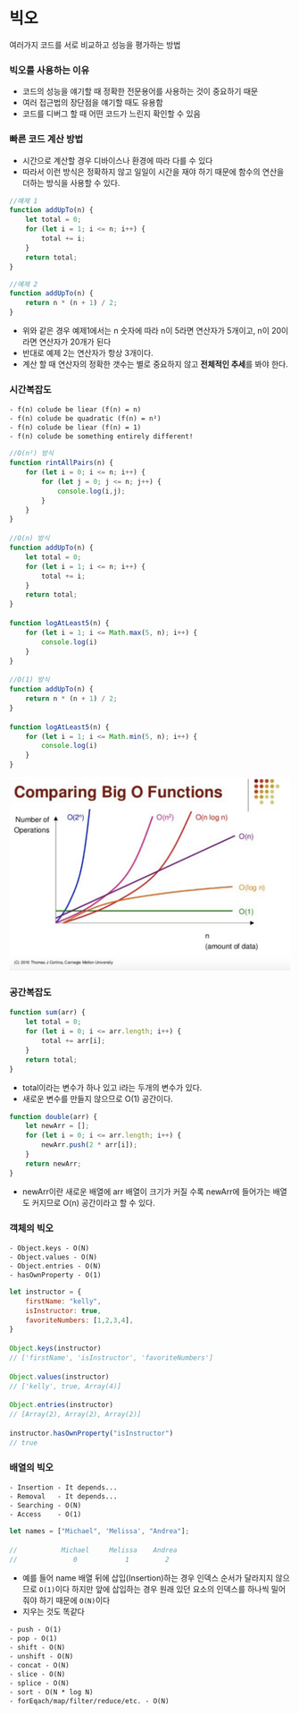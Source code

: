 # 빅오
여러가지 코드를 서로 비교하고 성능을 평가하는 방법

### 빅오를 사용하는 이유

- 코드의 성능을 얘기할 때 정확한 전문용어를 사용하는 것이 중요하기 때문
- 여러 접근법의 장단점을 얘기할 때도 유용함
- 코드를 디버그 할 때 어떤 코드가 느린지 확인할 수 있음

### 빠른 코드 계산 방법

- 시간으로 계산할 경우 디바이스나 환경에 따라 다를 수 있다
- 따라서 이런 방식은 정확하지 않고 일일이 시간을 재야 하기 때문에 함수의 연산을 더하는 방식을 사용할 수 있다.

```jsx
//예제 1
function addUpTo(n) {
    let total = 0;
    for (let i = 1; i <= n; i++) {
        total += i;
    }
    return total;
}
```

```jsx
//예제 2
function addUpTo(n) {
    return n * (n + 1) / 2;
}
```

- 위와 같은 경우 예제1에서는 n 숫자에 따라 n이 5라면 연산자가 5개이고, n이 20이라면 연산자가 20개가 된다
- 반대로 예제 2는 연산자가 항상 3개이다.
- 계산 할 때 연산자의 정확한 갯수는 별로 중요하지 않고 **전체적인 추세**를 봐야 한다.

### 시간복잡도

```
- f(n) colude be liear (f(n) = n)
- f(n) colude be quadratic (f(n) = n²)
- f(n) colude be liear (f(n) = 1)
- f(n) colude be something entirely different!
```

```jsx
//O(n²) 방식
function rintAllPairs(n) {
    for (let i = 0; i <= n; i++) {
        for (let j = 0; j <= n; j++) {
            console.log(i,j);
        }
    }
}

//O(n) 방식
function addUpTo(n) {
    let total = 0;
    for (let i = 1; i <= n; i++) {
        total += i;
    }
    return total;
}

function logAtLeast5(n) {
    for (let i = 1; i <= Math.max(5, n); i++) {
        console.log(i)
    }
}

//O(1) 방식
function addUpTo(n) {
    return n * (n + 1) / 2;
}

function logAtLeast5(n) {
    for (let i = 1; i <= Math.min(5, n); i++) {
        console.log(i)
    }
}
```

![Untitled](../../assets/JavaScript/comparingBigO.png)

### 공간복잡도

```jsx
function sum(arr) {
    let total = 0;
    for (let i = 0; i <= arr.length; i++) {
        total += arr[i];
    }
    return total;
}
```

- total이라는 변수가 하나 있고 i라는 두개의 변수가 있다.
- 새로운 변수를 만들지 않으므로 O(1) 공간이다.

```jsx
function double(arr) {
    let newArr = [];
    for (let i = 0; i <= arr.length; i++) {
        newArr.push(2 * arr[i]);
    }
    return newArr;
}
```

- newArr이란 새로운 배열에 arr 배열이 크기가 커질 수록 newArr에 들어가는 배열도 커지므로 O(n) 공간이라고 할 수 있다.

### 객체의 빅오

```
- Object.keys - O(N)
- Object.values - O(N)
- Object.entries - O(N)
- hasOwnProperty - O(1)
```

```jsx
let instructor = {
    firstName: "kelly",
    isInstructor: true,
    favoriteNumbers: [1,2,3,4],
}

Object.keys(instructor)
// ['firstName', 'isInstructor', 'favoriteNumbers']

Object.values(instructor)
// ['kelly', true, Array(4)]

Object.entries(instructor)
// [Array(2), Array(2), Array(2)]

instructor.hasOwnProperty("isInstructor")
// true
```

### 배열의 빅오

```
- Insertion - It depends...
- Removal   - It depends...
- Searching - O(N)
- Access    - O(1)
```

```jsx
let names = ["Michael", 'Melissa', "Andrea"];

//           Michael     Melissa    Andrea
//              0            1         2
```

- 예를 들어 name 배열 뒤에 삽입(Insertion)하는 경우 인덱스 순서가 달라지지 않으므로 `O(1)`이다 하지만 앞에 삽입하는 경우 원래 있던 요소의 인덱스를 하나씩 밀어줘야 하기 때문에 `O(N)`이다
- 지우는 것도 똑같다

```
- push - O(1)
- pop - O(1)
- shift - O(N)
- unshift - O(N)
- concat - O(N)
- slice - O(N)
- splice - O(N)
- sort - O(N * log N)
- forEqach/map/filter/reduce/etc. - O(N)

```
